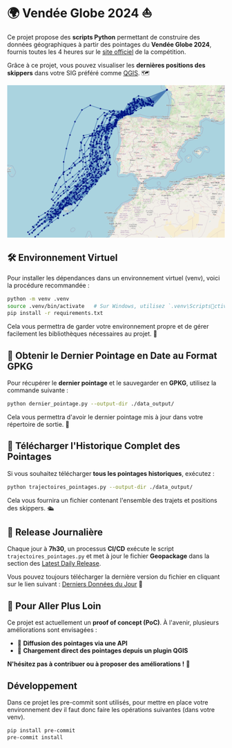 
# 🌍 Vendée Globe 2024 ⛵

Ce projet propose des **scripts Python** permettant de construire des données géographiques à partir des pointages du **Vendée Globe 2024**, fournis toutes les 4 heures sur le [site officiel](https://www.vendeeglobe.org/classement) de la compétition.

Grâce à ce projet, vous pouvez visualiser les **dernières positions des skippers** dans votre SIG préféré comme [QGIS](https://qgis.org/). 🗺️

![qgis](img/qgis.png)

## 🛠️ Environnement Virtuel

Pour installer les dépendances dans un environnement virtuel (venv), voici la procédure recommandée :

```bash
python -m venv .venv
source .venv/bin/activate   # Sur Windows, utilisez `.venv\Scriptsctivate`
pip install -r requirements.txt
```

Cela vous permettra de garder votre environnement propre et de gérer facilement les bibliothèques nécessaires au projet. 🌱

## 📡 Obtenir le Dernier Pointage en Date au Format GPKG

Pour récupérer le **dernier pointage** et le sauvegarder en **GPKG**, utilisez la commande suivante :

```bash
python dernier_pointage.py --output-dir ./data_output/
```

Cela vous permettra d'avoir le dernier pointage mis à jour dans votre répertoire de sortie. 📍

## 📜 Télécharger l'Historique Complet des Pointages

Si vous souhaitez télécharger **tous les pointages historiques**, exécutez :

```bash
python trajectoires_pointages.py --output-dir ./data_output/
```

Cela vous fournira un fichier contenant l'ensemble des trajets et positions des skippers. 🛳️

## 📅 Release Journalière

Chaque jour à **7h30**, un processus **CI/CD** exécute le script `trajectoires_pointages.py` et met à jour le fichier **Geopackage** dans la section des [Latest Daily Release](https://github.com/florentfgrs/Vendee-Globe-2024/releases/tag/latest).

Vous pouvez toujours télécharger la dernière version du fichier en cliquant sur le lien suivant : [Derniers Données du Jour](https://github.com/florentfgrs/Vendee-Globe-2024/releases/download/latest/latest_data.gpkg) 🚀

## 🔮 Pour Aller Plus Loin

Ce projet est actuellement un **proof of concept (PoC)**. À l'avenir, plusieurs améliorations sont envisagées :

- 🚀 **Diffusion des pointages via une API**
- 🧭 **Chargement direct des pointages depuis un plugin QGIS**

**N'hésitez pas à contribuer ou à proposer des améliorations !** 🤝

## Développement

Dans ce projet les pre-commit sont utilisés, pour mettre en place votre environnement dev il faut donc faire les opérations suivantes (dans votre venv).

```shell
pip install pre-commit
pre-commit install
```
